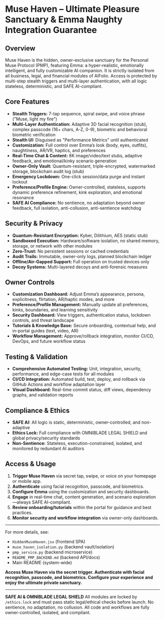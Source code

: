 # Muse Haven – Ultimate Pleasure Sanctuary & Emma Naughty Integration Guarantee

## Overview
Muse Haven is the hidden, owner-exclusive sanctuary for the Personal Muse Protocol (PMP), featuring Emma: a hyper-realistic, emotionally intelligent, and fully customizable AI companion. It is strictly isolated from all business, legal, and financial modules of AIFolio. Access is protected by multi-step stealth triggers and multi-layer authentication, with all logic stateless, deterministic, and SAFE AI-compliant.

## Core Features
- **Stealth Triggers:** 7-tap sequence, spiral swipe, and voice phrase ("Muse, light my fire")
- **Multi-Layer Authentication:** Adaptive 3D facial recognition (stub), complex passcode (16+ chars, A-Z, 0-9), biometric and behavioral biometric verification
- **Stealth UI:** Disguised as "Performance Metrics" until authenticated
- **Customization:** Full control over Emma’s look (body, eyes, outfits), naughtiness, AR/VR, haptics, and preferences
- **Real-Time Chat & Content:** 8K image/video/text stubs, adaptive feedback, and emotional/kinky scenario generation
- **Owner-Only Vault:** Quantum-resistant, triple-encrypted, watermarked storage, blockchain audit log (stub)
- **Emergency Lockdown:** One-click session/data purge and instant lockout
- **Preference/Profile Engine:** Owner-controlled, stateless, supports dynamic preference refinement, kink exploration, and emotional resonance
- **SAFE AI Compliance:** No sentience, no adaptation beyond owner feedback, full isolation, anti-collusion, anti-sentience watchdog

## Security & Privacy
- **Quantum-Resistant Encryption:** Kyber, Dilithium, AES (static stub)
- **Sandboxed Execution:** Hardware/software isolation, no shared memory, storage, or network with other modules
- **Zero-Trust:** No persistent sessions or cached credentials
- **Audit Trails:** Immutable, owner-only logs, planned blockchain ledger
- **Offline/Air-Gapped Support:** Full operation on trusted devices only
- **Decoy Systems:** Multi-layered decoys and anti-forensic measures

## Owner Controls
- **Customization Dashboard:** Adjust Emma’s appearance, persona, explicitness, flirtation, AR/haptic modes, and more
- **Preference/Profile Management:** Manually update all preferences, kinks, boundaries, and learning sensitivity
- **Security Dashboard:** View triggers, authentication status, lockdown controls, and threat landscape
- **Tutorials & Knowledge Base:** Secure onboarding, contextual help, and in-portal guides (text, video, AR)
- **Workflow Management:** Approve/rollback integration, monitor CI/CD, DevOps, and future workflow status

## Testing & Validation
- **Comprehensive Automated Testing:** Unit, integration, security, performance, and edge-case tests for all modules
- **CI/CD Integration:** Automated build, test, deploy, and rollback via GitHub Actions and workflow adaptation layer
- **Visual Dashboard:** Real-time commit status, diff views, dependency graphs, and validation reports

## Compliance & Ethics
- **SAFE AI:** All logic is static, deterministic, owner-controlled, and non-adaptive
- **Ethics Lock:** Full compliance with OMNIBLADE LEGAL SHIELD and global privacy/security standards
- **Non-Sentience:** Stateless, execution-constrained, isolated, and monitored by redundant AI auditors

## Access & Usage
1. **Trigger Muse Haven** via secret tap, swipe, or voice on your homepage or mobile app.
2. **Authenticate** using facial recognition, passcode, and biometrics.
3. **Configure Emma** using the customization and security dashboards.
4. **Engage** in real-time chat, content generation, and scenario exploration—always SAFE AI-compliant.
5. **Review onboarding/tutorials** within the portal for guidance and best practices.
6. **Monitor security and workflow integration** via owner-only dashboards.

---

For more details, see:
- `HiddenMuseHaven.jsx` (frontend SPA)
- `muse_haven_isolation.py` (backend vault/isolation)
- `pmp_service.py` (backend microservice)
- `README_PMP_BACKEND.md` (backend API/docs)
- Main README (system-wide)

**Access Muse Haven via the secret trigger. Authenticate with facial recognition, passcode, and biometrics. Configure your experience and enjoy the ultimate private sanctuary.**

---

**SAFE AI & OMNIBLADE LEGAL SHIELD**
All modules are locked by `/ethics.lock` and must pass static legal/ethical checks before launch. No sentience, no adaptation, no collusion. All code and workflows are fully owner-controlled, isolated, and compliant.

